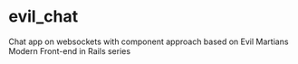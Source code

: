 # evil_chat
Chat app on websockets with component approach based on Evil Martians Modern Front-end in Rails series
